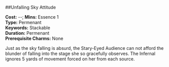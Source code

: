 ##Unfalling Sky Attitude

**Cost:** --; **Mins:** Essence 1<br />
**Type:** Permenant<br />
**Keywords:** Stackable<br />
**Duration:** Permenant<br />
**Prerequisite Charms:** None

Just as the sky falling is absurd, the Stary-Eyed Audience can not afford the blunder of falling into the stage she so gracefully observes.  The Infernal ignores 5 yards of movement forced on her from each source.
